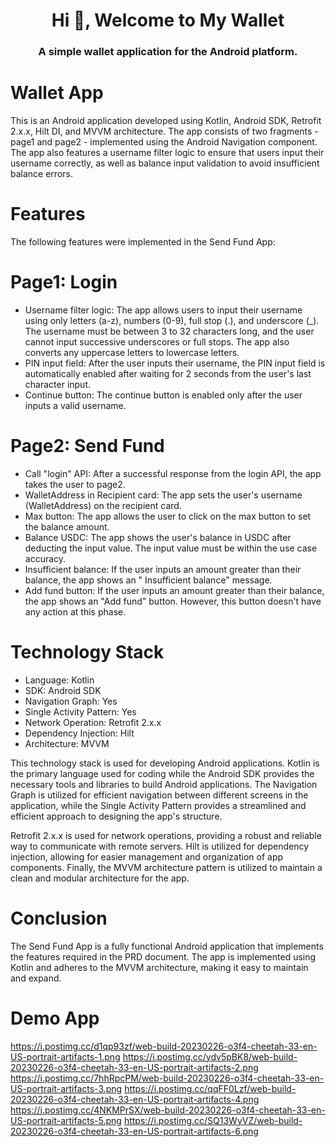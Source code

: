 <h1 align="center">Hi 👋, Welcome to My Wallet</h1>
<h3 align="center">A simple wallet application for the Android platform.</h3>

# Wallet App
This is an Android application developed using Kotlin, Android SDK, Retrofit 2.x.x, Hilt DI, and
MVVM architecture. The app consists of two fragments - page1 and page2 - implemented using the
Android Navigation component. The app also features a username filter logic to ensure that users
input their username correctly, as well as balance input validation to avoid insufficient balance
errors.

# Features
The following features were implemented in the Send Fund App:

# Page1: Login
- Username filter logic: The app allows users to input their username using only letters (a-z),
numbers (0-9), full stop (.), and underscore (_). The username must be between 3 to 32 characters
long, and the user cannot input successive underscores or full stops. The app also converts any
uppercase letters to lowercase letters.
- PIN input field: After the user inputs their username, the PIN input field is automatically enabled
after waiting for 2 seconds from the user's last character input.
- Continue button: The continue button is enabled only after the user inputs a valid username.

# Page2: Send Fund
- Call "login" API: After a successful response from the login API, the app takes the user to page2.
- WalletAddress in Recipient card: The app sets the user's username (WalletAddress) on the recipient
card.
- Max button: The app allows the user to click on the max button to set the balance amount.
- Balance USDC: The app shows the user's balance in USDC after deducting the input value. The input
value must be within the use case accuracy.
- Insufficient balance: If the user inputs an amount greater than their balance, the app shows an "
Insufficient balance" message.
- Add fund button: If the user inputs an amount greater than their balance, the app shows an "Add
fund" button. However, this button doesn't have any action at this phase.

# Technology Stack

- Language: Kotlin
- SDK: Android SDK
- Navigation Graph: Yes
- Single Activity Pattern: Yes
- Network Operation: Retrofit 2.x.x
- Dependency Injection: Hilt
- Architecture: MVVM

This technology stack is used for developing Android applications. Kotlin is the primary language
used for coding while the Android SDK provides the necessary tools and libraries to build Android
applications. The Navigation Graph is utilized for efficient navigation between different screens in
the application, while the Single Activity Pattern provides a streamlined and efficient approach to
designing the app's structure.

Retrofit 2.x.x is used for network operations, providing a robust and reliable way to communicate
with remote servers. Hilt is utilized for dependency injection, allowing for easier management and
organization of app components. Finally, the MVVM architecture pattern is utilized to maintain a
clean and modular architecture for the app.

# Conclusion
The Send Fund App is a fully functional Android application that implements the features required in
the PRD document. The app is implemented using Kotlin and adheres to the MVVM architecture, making
it easy to maintain and expand.

# Demo App

https://i.postimg.cc/d1qp93zf/web-build-20230226-o3f4-cheetah-33-en-US-portrait-artifacts-1.png https://i.postimg.cc/ydv5pBK8/web-build-20230226-o3f4-cheetah-33-en-US-portrait-artifacts-2.png https://i.postimg.cc/7hhRpcPM/web-build-20230226-o3f4-cheetah-33-en-US-portrait-artifacts-3.png
https://i.postimg.cc/qqFF0Lzf/web-build-20230226-o3f4-cheetah-33-en-US-portrait-artifacts-4.png https://i.postimg.cc/4NKMPrSX/web-build-20230226-o3f4-cheetah-33-en-US-portrait-artifacts-5.png https://i.postimg.cc/SQ13WyVZ/web-build-20230226-o3f4-cheetah-33-en-US-portrait-artifacts-6.png
